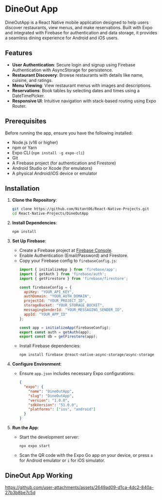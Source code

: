 # DineOut App

DineOutApp is a React Native mobile application designed to help users discover restaurants, view menus, and make reservations. Built with Expo and integrated with Firebase for authentication and data storage, it provides a seamless dining experience for Android and iOS users.

## Features

- **User Authentication**: Secure login and signup using Firebase Authentication with AsyncStorage for persistence.
- **Restaurant Discovery**: Browse restaurants with details like name, cuisine, and ratings.
- **Menu Viewing**: View restaurant menus with images and descriptions.
- **Reservations**: Book tables by selecting dates and times using a DateTimePicker.
- **Responsive UI**: Intuitive navigation with stack-based routing using Expo Router.

## Prerequisites

Before running the app, ensure you have the following installed:

- Node.js (v16 or higher)
- npm or Yarn
- Expo CLI (`npm install -g expo-cli`)
- Git
- A Firebase project (for authentication and Firestore)
- Android Studio or Xcode (for emulators)
- A physical Android/iOS device or emulator

## Installation

1. **Clone the Repository**:
   ```bash
   git clone https://github.com/Nitant06/React-Native-Projects.git
   cd React-Native-Projects/DineOutApp
   ```

2. **Install Dependencies**:
   ```bash
   npm install
   ```

3. **Set Up Firebase**:
   - Create a Firebase project at [Firebase Console](https://console.firebase.google.com/).
   - Enable Authentication (Email/Password) and Firestore.
   - Copy your Firebase config to `firebaseConfig.js`:
     ```javascript
     import { initializeApp } from 'firebase/app';
     import { getAuth } from 'firebase/auth';
     import { getFirestore } from 'firebase/firestore';

     const firebaseConfig = {
       apiKey: "YOUR_API_KEY",
       authDomain: "YOUR_AUTH_DOMAIN",
       projectId: "YOUR_PROJECT_ID",
       storageBucket: "YOUR_STORAGE_BUCKET",
       messagingSenderId: "YOUR_MESSAGING_SENDER_ID",
       appId: "YOUR_APP_ID"
     };

     const app = initializeApp(firebaseConfig);
     export const auth = getAuth(app);
     export const db = getFirestore(app);
     ```
   - Install Firebase dependencies:
     ```bash
     npm install firebase @react-native-async-storage/async-storage
     ```

4. **Configure Environment**:
   - Ensure `app.json` includes necessary Expo configurations:
     ```json
     {
       "expo": {
         "name": "DineOutApp",
         "slug": "DineOutApp",
         "version": "1.0.0",
         "sdkVersion": "51.0.0",
         "platforms": ["ios", "android"]
       }
     }
     ```

5. **Run the App**:
   - Start the development server:
     ```bash
     npx expo start
     ```
   - Scan the QR code with the Expo Go app on your device, or press `a` for Android emulator or `i` for iOS simulator.


## DineOut App Working

https://github.com/user-attachments/assets/2649ad09-d1ca-4dc2-840a-27b3b8be7c5d


